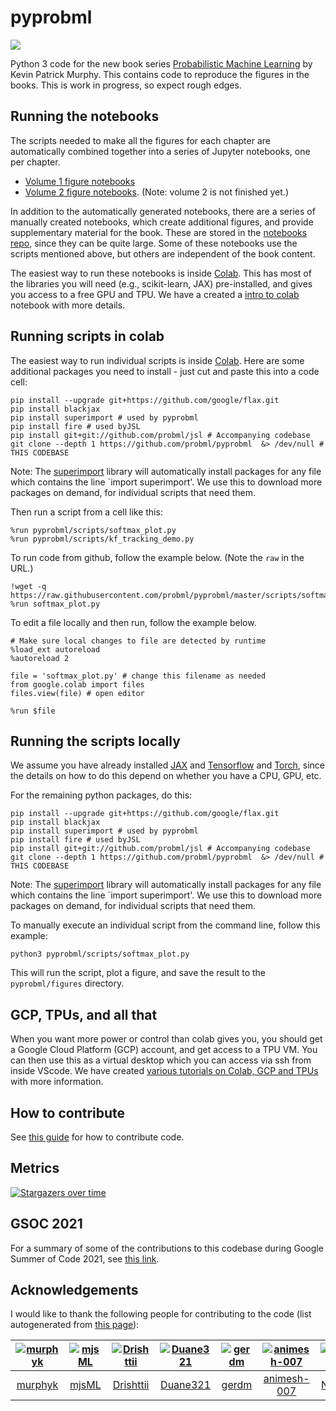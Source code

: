 # pyprobml

<img src="https://img.shields.io/github/stars/probml/pyprobml?style=social">


Python 3 code for the new book series [Probabilistic Machine Learning](https://probml.github.io/pml-book/) by Kevin Patrick Murphy.
This contains code to reproduce the figures in the books.
This is work in progress, so expect rough edges.
 

## Running the notebooks

The scripts needed to make all the figures for each chapter are automatically combined together into a series of Jupyter notebooks, one per chapter.
* [Volume 1 figure notebooks](https://github.com/probml/pml-book/tree/main/pml1/)
* [Volume 2 figure notebooks](https://github.com/probml/pml-book/tree/main/pml2). (Note: volume 2 is not finished yet.)

In addition to the automatically generated notebooks, there are a series of manually created notebooks, which create additional figures, and provide supplementary material for the book. These are stored in the [notebooks repo](https://github.com/probml/probml-notebooks), since they can be quite large. Some of these notebooks use the scripts mentioned above, but others are independent of the book content.

The easiest way to run these notebooks is inside [Colab](https://colab.research.google.com/notebooks/intro.ipynb). This has most of the libraries you will need (e.g., scikit-learn,  JAX) pre-installed, and gives you access to a free GPU and TPU. We have a created a [intro to colab](https://colab.research.google.com/github/probml/probml-notebooks/blob/main/notebooks/colab_intro.ipynb) notebook with more details.


## Running scripts in colab

The easiest way to run individual scripts is inside [Colab](https://colab.research.google.com/notebooks/intro.ipynb). 
Here are some additional packages you need to install - just cut and paste this into a code cell:
```
pip install --upgrade git+https://github.com/google/flax.git
pip install blackjax
pip install superimport # used by pyprobml
pip install fire # used byJSL
pip install git+git://github.com/probml/jsl # Accompanying codebase
git clone --depth 1 https://github.com/probml/pyprobml  &> /dev/null # THIS CODEBASE
```

Note: The [superimport](https://colab.research.google.com/github/probml/probml-notebooks/blob/main/notebooks/Superimport.ipynb)
library will automatically install packages for any file which contains the line `import superimport'. We use this to 
download more packages on demand, for individual scripts that need them.

Then run a script from a cell like this:
```
%run pyprobml/scripts/softmax_plot.py
%run pyprobml/scripts/kf_tracking_demo.py
```

To run code from github, follow the example below.
(Note the `raw` in the URL.)
```
!wget -q https://raw.githubusercontent.com/probml/pyprobml/master/scripts/softmax_plot.py
%run softmax_plot.py
```

To edit a file locally and then run, follow the example below.
```
# Make sure local changes to file are detected by runtime
%load_ext autoreload
%autoreload 2

file = 'softmax_plot.py' # change this filename as needed
from google.colab import files
files.view(file) # open editor

%run $file
```

## Running the scripts locally 

We assume you have already installed [JAX](https://github.com/google/jax#installation) and
[Tensorflow](https://www.tensorflow.org/install) and [Torch](https://pytorch.org/),
since the details on how to do this depend on whether you have a CPU, GPU, etc.

For the remaining python packages, do this:
```
pip install --upgrade git+https://github.com/google/flax.git
pip install blackjax
pip install superimport # used by pyprobml
pip install fire # used byJSL
pip install git+git://github.com/probml/jsl # Accompanying codebase
git clone --depth 1 https://github.com/probml/pyprobml  &> /dev/null # THIS CODEBASE
```

Note: The [superimport](https://colab.research.google.com/github/probml/probml-notebooks/blob/main/notebooks/Superimport.ipynb)
library will automatically install packages for any file which contains the line `import superimport'. We use this to 
download more packages on demand, for individual scripts that need them.


To manually execute an individual script from the command line,
follow this example:
```
python3 pyprobml/scripts/softmax_plot.py 
```
This will  run the script, plot a figure, and save the result to the `pyprobml/figures` directory.


## GCP, TPUs, and all that

When you want more power or control than colab gives you, you should get a Google Cloud Platform (GCP) account, and get access to a TPU VM. You can then use this as a virtual desktop which you can access via ssh from inside VScode. We have created [various tutorials on Colab, GCP and TPUs](https://github.com/probml/probml-notebooks/blob/main/markdown/colab_gcp_tpu_tutorial.md) with more information.


## How to contribute

See [this guide](https://github.com/probml/pyprobml/blob/master/CONTRIBUTING.md) for how to contribute code.


## Metrics

[![Stargazers over time](https://starchart.cc/probml/pyprobml.svg)](https://starchart.cc/probml/pyprobml)

## GSOC 2021

For a summary of some of the contributions to this codebase during Google Summer of Code 2021,
see [this link](https://probml.github.io/pml-book/gsoc2021.html).




<h2><a id="acknowledgements"></a>Acknowledgements</h2>

I would like to thank the following people for contributing to the code
(list autogenerated from [this page](https://thodorisbais.github.io/markdown-contributors/)):

[<img alt="murphyk" src="https://avatars.githubusercontent.com/u/4632336?v=4&s=117 width=117">](https://github.com/murphyk) |[<img alt="mjsML" src="https://avatars.githubusercontent.com/u/7131192?v=4&s=117 width=117">](https://github.com/mjsML) |[<img alt="Drishttii" src="https://avatars.githubusercontent.com/u/35187749?v=4&s=117 width=117">](https://github.com/Drishttii) |[<img alt="Duane321" src="https://avatars.githubusercontent.com/u/19956442?v=4&s=117 width=117">](https://github.com/Duane321) |[<img alt="gerdm" src="https://avatars.githubusercontent.com/u/4108759?v=4&s=117 width=117">](https://github.com/gerdm) |[<img alt="animesh-007" src="https://avatars.githubusercontent.com/u/53366877?v=4&s=117 width=117">](https://github.com/animesh-007) |[<img alt="Nirzu97" src="https://avatars.githubusercontent.com/u/28842790?v=4&s=117 width=117">](https://github.com/Nirzu97) |[<img alt="always-newbie161" src="https://avatars.githubusercontent.com/u/66471669?v=4&s=117 width=117">](https://github.com/always-newbie161) |[<img alt="karalleyna" src="https://avatars.githubusercontent.com/u/36455180?v=4&s=117 width=117">](https://github.com/karalleyna) |[<img alt="nappaillav" src="https://avatars.githubusercontent.com/u/43855961?v=4&s=117 width=117">](https://github.com/nappaillav) |[<img alt="jdf22" src="https://avatars.githubusercontent.com/u/1637094?v=4&s=117 width=117">](https://github.com/jdf22) |[<img alt="shivaditya-meduri" src="https://avatars.githubusercontent.com/u/77324692?v=4&s=117 width=117">](https://github.com/shivaditya-meduri) |[<img alt="Neoanarika" src="https://avatars.githubusercontent.com/u/5188337?v=4&s=117 width=117">](https://github.com/Neoanarika) |[<img alt="andrewnc" src="https://avatars.githubusercontent.com/u/7716402?v=4&s=117 width=117">](https://github.com/andrewnc) |[<img alt="Abdelrahman350" src="https://avatars.githubusercontent.com/u/47902062?v=4&s=117 width=117">](https://github.com/Abdelrahman350) |[<img alt="Garvit9000c" src="https://avatars.githubusercontent.com/u/68856476?v=4&s=117 width=117">](https://github.com/Garvit9000c) |[<img alt="kzymgch" src="https://avatars.githubusercontent.com/u/10054419?v=4&s=117 width=117">](https://github.com/kzymgch) |[<img alt="alen1010" src="https://avatars.githubusercontent.com/u/42214173?v=4&s=117 width=117">](https://github.com/alen1010) |[<img alt="adamnemecek" src="https://avatars.githubusercontent.com/u/182415?v=4&s=117 width=117">](https://github.com/adamnemecek) |[<img alt="galv" src="https://avatars.githubusercontent.com/u/4767568?v=4&s=117 width=117">](https://github.com/galv) |[<img alt="krasserm" src="https://avatars.githubusercontent.com/u/202907?v=4&s=117 width=117">](https://github.com/krasserm) |[<img alt="nealmcb" src="https://avatars.githubusercontent.com/u/119472?v=4&s=117 width=117">](https://github.com/nealmcb) |[<img alt="petercerno" src="https://avatars.githubusercontent.com/u/1649209?v=4&s=117 width=117">](https://github.com/petercerno) |[<img alt="Prahitha" src="https://avatars.githubusercontent.com/u/44160152?v=4&s=117 width=117">](https://github.com/Prahitha) |[<img alt="khanshehjad" src="https://avatars.githubusercontent.com/u/31896767?v=4&s=117 width=117">](https://github.com/khanshehjad) |[<img alt="hieuza" src="https://avatars.githubusercontent.com/u/1021144?v=4&s=117 width=117">](https://github.com/hieuza) |[<img alt="jlh2018" src="https://avatars.githubusercontent.com/u/40842099?v=4&s=117 width=117">](https://github.com/jlh2018) |[<img alt="mvervuurt" src="https://avatars.githubusercontent.com/u/6399881?v=4&s=117 width=117">](https://github.com/mvervuurt) |[<img alt="TripleTop" src="https://avatars.githubusercontent.com/u/48208522?v=4&s=117 width=117">](https://github.com/TripleTop) |
:---:|:---:|:---:|:---:|:---:|:---:|:---:|:---:|:---:|:---:|:---:|:---:|:---:|:---:|:---:|:---:|:---:|:---:|:---:|:---:|:---:|:---:|:---:|:---:|:---:|:---:|:---:|:---:|:---:|
[murphyk](https://github.com/murphyk)|[mjsML](https://github.com/mjsML)|[Drishttii](https://github.com/Drishttii)|[Duane321](https://github.com/Duane321)|[gerdm](https://github.com/gerdm)|[animesh-007](https://github.com/animesh-007)|[Nirzu97](https://github.com/Nirzu97)|[always-newbie161](https://github.com/always-newbie161)|[karalleyna](https://github.com/karalleyna)|[nappaillav](https://github.com/nappaillav)|[jdf22](https://github.com/jdf22)|[shivaditya-meduri](https://github.com/shivaditya-meduri)|[Neoanarika](https://github.com/Neoanarika)|[andrewnc](https://github.com/andrewnc)|[Abdelrahman350](https://github.com/Abdelrahman350)|[Garvit9000c](https://github.com/Garvit9000c)|[kzymgch](https://github.com/kzymgch)|[alen1010](https://github.com/alen1010)|[adamnemecek](https://github.com/adamnemecek)|[galv](https://github.com/galv)|[krasserm](https://github.com/krasserm)|[nealmcb](https://github.com/nealmcb)|[petercerno](https://github.com/petercerno)|[Prahitha](https://github.com/Prahitha)|[khanshehjad](https://github.com/khanshehjad)|[hieuza](https://github.com/hieuza)|[jlh2018](https://github.com/jlh2018)|[mvervuurt](https://github.com/mvervuurt)|[TripleTop](https://github.com/TripleTop)|
